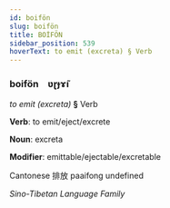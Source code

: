```yaml
---
id: boifön
slug: boifön
title: BOİFÖN
sidebar_position: 539
hoverText: to emit (excreta) § Verb
---
```


### boifön&emsp;<span kind="abugida">ʋɽɟɤ̃ı</span>

*to emit (excreta)* **§** Verb

**Verb**: to emit/eject/excrete

**Noun**: excreta

**Modifier**: emittable/ejectable/excretable

Cantonese 排放 paaifong undefined

*Sino-Tibetan Language Family*